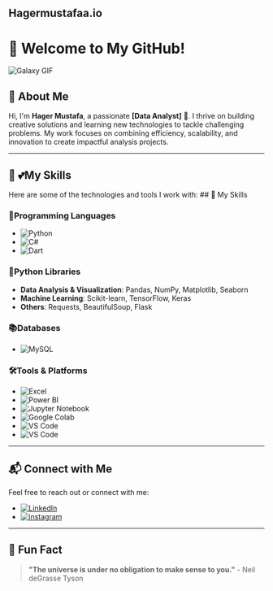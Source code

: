 ## Hagermustafaa.io
# 🌌 Welcome to My GitHub!  

![Galaxy GIF](https://i.gifer.com/Cci.gif)

## 👋 About Me  
Hi, I'm **Hager Mustafa**, a passionate **[Data Analyst]** 🚀. I thrive on building creative solutions and learning new technologies to tackle challenging problems. My work focuses on combining efficiency, scalability, and innovation to create impactful analysis projects.  

---

## 🚀 💕My Skills  
Here are some of the technologies and tools I work with: ## 🚀 My Skills  

### **🎇Programming Languages**  
- ![Python](https://img.shields.io/badge/-Python-3776AB?logo=python&logoColor=white)  
- ![C#](https://img.shields.io/badge/-C%23-239120?logo=csharp&logoColor=white)  
- ![Dart](https://img.shields.io/badge/-Dart-0175C2?logo=dart&logoColor=white)  

### **🐍Python Libraries**  
- **Data Analysis & Visualization**: Pandas, NumPy, Matplotlib, Seaborn  
- **Machine Learning**: Scikit-learn, TensorFlow, Keras  
- **Others**: Requests, BeautifulSoup, Flask  

### **📚Databases**  
- ![MySQL](https://img.shields.io/badge/-MySQL-4479A1?logo=mysql&logoColor=white)  

### **🛠️Tools & Platforms**  
- ![Excel](https://img.shields.io/badge/-Microsoft%20Excel-217346?logo=microsoft-excel&logoColor=white)  
- ![Power BI](https://img.shields.io/badge/-Power%20BI-F2C811?logo=power-bi&logoColor=black)  
- ![Jupyter Notebook](https://img.shields.io/badge/-Jupyter%20Notebook-F37626?logo=jupyter&logoColor=white)  
- ![Google Colab](https://img.shields.io/badge/-Google%20Colab-F9AB00?logo=google-colab&logoColor=black)  
- ![VS Code](https://img.shields.io/badge/-VS%20Code-007ACC?logo=visualstudiocode&logoColor=white)  
- ![VS Code](https://img.shields.io/badge/-VS%20Code-663399?logo=visualstudiocode&logoColor=white)  

---

## 📬 Connect with Me  
Feel free to reach out or connect with me:  
- [![LinkedIn]([https://img.shields.io/badge/-LinkedIn-0077B5?logo=linkedin&logoColor=white)](https://www.linkedin.com/in/your-profile](https://www.linkedin.com/in/hajerr-mustafa?utm_source=share&utm_campaign=share_via&utm_content=profile&utm_medium=ios_app))  
- [![instagram]([https://img.shields.io/badge/-Twitter-1DA1F2?logo=twitter&logoColor=white)](https://twitter.com/your-handle](https://www.instagram.com/hagerrmu/profilecard/?igsh=MXJseWRucWx0M2JlbQ==))  


---

## 🌠 Fun Fact  
> **"The universe is under no obligation to make sense to you."** - Neil deGrasse Tyson  


